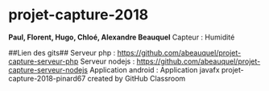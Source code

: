 # projet-capture-2018

**Paul, Florent, Hugo, Chloé, Alexandre Beauquel**
Capteur : Humidité 

##Lien des gits## 
Serveur php : https://github.com/abeauquel/projet-capture-serveur-php
Serveur nodejs : https://github.com/abeauquel/projet-capture-serveur-nodejs
Application android : 
Application javafx
projet-capture-2018-pinard67 created by GitHub Classroom

